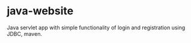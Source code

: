 # java-website
Java servlet app with simple functionality of login and registration using JDBC, maven.
